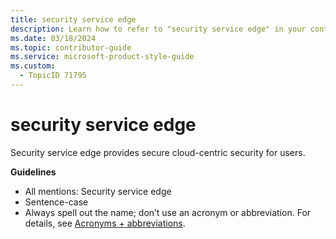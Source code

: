 ```yaml
---
title: security service edge
description: Learn how to refer to "security service edge" in your content.
ms.date: 03/18/2024
ms.topic: contributor-guide
ms.service: microsoft-product-style-guide
ms.custom:
  - TopicID 71795
---
```



# security service edge

Security service edge provides secure cloud-centric security for users.

**Guidelines**

- All mentions: Security service edge
- Sentence-case
- Always spell out the name; don’t use an acronym or abbreviation. For details, see [Acronyms + abbreviations](~\acronyms-and-abbreviations.md).

